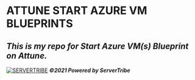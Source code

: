 # **ATTUNE START AZURE VM BLUEPRINTS**

***This is my repo for Start Azure VM(s) Blueprint on Attune.***
---
[![SERVERTRIBE](https://www.servertribe.com/wp-content/themes/mars/assets/images/attune_logo.svg)](https://www.servertribe.com/)
***&copy;2021 Powered by ServerTribe***